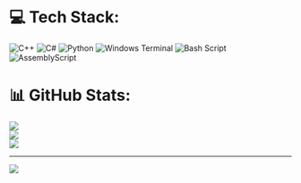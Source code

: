
# 💻 Tech Stack:
![C++](https://img.shields.io/badge/c++-%2300599C.svg?style=for-the-badge&logo=c%2B%2B&logoColor=white) ![C#](https://img.shields.io/badge/c%23-%23239120.svg?style=for-the-badge&logo=csharp&logoColor=white) ![Python](https://img.shields.io/badge/python-3670A0?style=for-the-badge&logo=python&logoColor=ffdd54) ![Windows Terminal](https://img.shields.io/badge/Windows%20Terminal-%234D4D4D.svg?style=for-the-badge&logo=windows-terminal&logoColor=white) ![Bash Script](https://img.shields.io/badge/bash_script-%23121011.svg?style=for-the-badge&logo=gnu-bash&logoColor=white) ![AssemblyScript](https://img.shields.io/badge/assembly%20script-%23000000.svg?style=for-the-badge&logo=assemblyscript&logoColor=white)
# 📊 GitHub Stats:
![](https://github-readme-stats.vercel.app/api?username=andre10477&theme=dark&hide_border=false&include_all_commits=false&count_private=false)<br/>
![](https://github-readme-streak-stats.herokuapp.com/?user=andre10477&theme=dark&hide_border=false)<br/>
![](https://github-readme-stats.vercel.app/api/top-langs/?username=andre10477&theme=dark&hide_border=false&include_all_commits=false&count_private=false&layout=compact)

---
[![](https://visitcount.itsvg.in/api?id=andre10477&icon=0&color=0)](https://visitcount.itsvg.in)

<!-- Proudly created with GPRM ( https://gprm.itsvg.in ) -->